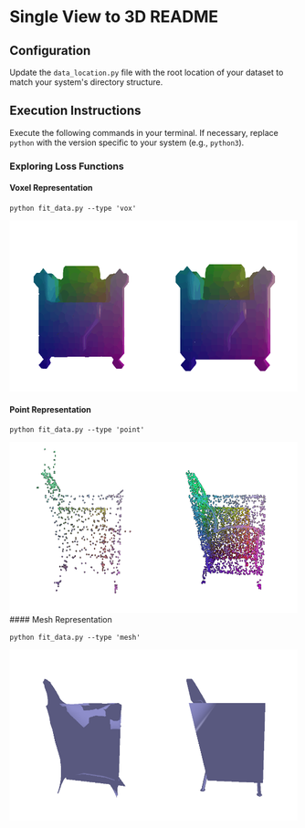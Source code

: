 # Single View to 3D README

## Configuration

Update the `data_location.py` file with the root location of your dataset to match your system's directory structure.

## Execution Instructions

Execute the following commands in your terminal. If necessary, replace `python` with the version specific to your system (e.g., `python3`).

### Exploring Loss Functions

#### Voxel Representation
```
python fit_data.py --type 'vox'
```
<img src ="vis_fit_data/combined_voxel.gif" height=300/>

#### Point Representation

```
python fit_data.py --type 'point'
```
<img src ="vis_fit_data/combined_pointclouds.gif" height=300/>
#### Mesh Representation

```
python fit_data.py --type 'mesh'
```
<img src ="vis_fit_data/combined_meshes.gif" height=300/>



